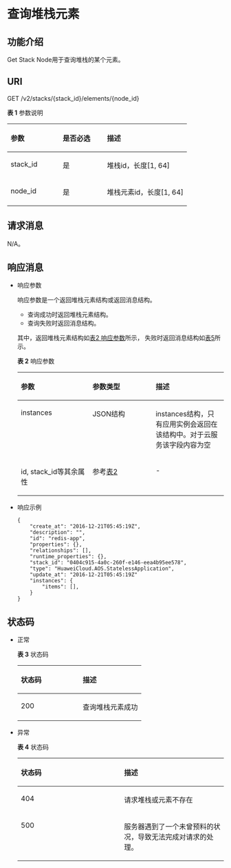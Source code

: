 # 查询堆栈元素<a name="aos_02_0029"></a>

## 功能介绍<a name="section1899124619233"></a>

Get Stack Node用于查询堆栈的某个元素。

## URI<a name="section8998469237"></a>

GET /v2/stacks/\{stack\_id\}/elements/\{node\_id\}

**表 1**  参数说明

<a name="table09171004442"></a>
<table><thead align="left"><tr id="row39182004413"><th class="cellrowborder" valign="top" width="28.987101289871013%" id="mcps1.2.4.1.1"><p id="p091815018448"><a name="p091815018448"></a><a name="p091815018448"></a>参数</p>
</th>
<th class="cellrowborder" valign="top" width="24.63753624637536%" id="mcps1.2.4.1.2"><p id="p5927519710"><a name="p5927519710"></a><a name="p5927519710"></a>是否必选</p>
</th>
<th class="cellrowborder" valign="top" width="46.375362463753625%" id="mcps1.2.4.1.3"><p id="p15918140124410"><a name="p15918140124410"></a><a name="p15918140124410"></a>描述</p>
</th>
</tr>
</thead>
<tbody><tr id="row1491817024410"><td class="cellrowborder" valign="top" width="28.987101289871013%" headers="mcps1.2.4.1.1 "><p id="p79189004414"><a name="p79189004414"></a><a name="p79189004414"></a>stack_id</p>
</td>
<td class="cellrowborder" valign="top" width="24.63753624637536%" headers="mcps1.2.4.1.2 "><p id="p169271018717"><a name="p169271018717"></a><a name="p169271018717"></a>是</p>
</td>
<td class="cellrowborder" valign="top" width="46.375362463753625%" headers="mcps1.2.4.1.3 "><p id="p1591890184419"><a name="p1591890184419"></a><a name="p1591890184419"></a>堆栈id，长度[1, 64]</p>
</td>
</tr>
<tr id="row179187018446"><td class="cellrowborder" valign="top" width="28.987101289871013%" headers="mcps1.2.4.1.1 "><p id="p1091830174414"><a name="p1091830174414"></a><a name="p1091830174414"></a>node_id</p>
</td>
<td class="cellrowborder" valign="top" width="24.63753624637536%" headers="mcps1.2.4.1.2 "><p id="p12927171771"><a name="p12927171771"></a><a name="p12927171771"></a>是</p>
</td>
<td class="cellrowborder" valign="top" width="46.375362463753625%" headers="mcps1.2.4.1.3 "><p id="p1491919018448"><a name="p1491919018448"></a><a name="p1491919018448"></a>堆栈元素id，长度[1, 64]</p>
</td>
</tr>
</tbody>
</table>

## 请求消息<a name="section11100134616230"></a>

N/A。

## 响应消息<a name="section710219465232"></a>

-   响应参数

    响应参数是一个返回堆栈元素结构或返回消息结构。

    -   查询成功时返回堆栈元素结构。
    -   查询失败时返回消息结构。

    其中，返回堆栈元素结构如[表2 响应参数](#table41021546192314)所示， 失败时返回消息结构如[表5](创建模板.md#table104171158104518)所示。

    **表 2**  响应参数

    <a name="table41021546192314"></a>
    <table><thead align="left"><tr id="row17102194612315"><th class="cellrowborder" valign="top" width="34.69346934693469%" id="mcps1.2.4.1.1"><p id="p31021646202310"><a name="p31021646202310"></a><a name="p31021646202310"></a>参数</p>
    </th>
    <th class="cellrowborder" valign="top" width="30.61306130613061%" id="mcps1.2.4.1.2"><p id="p1610317463233"><a name="p1610317463233"></a><a name="p1610317463233"></a>参数类型</p>
    </th>
    <th class="cellrowborder" valign="top" width="34.69346934693469%" id="mcps1.2.4.1.3"><p id="p1103146132314"><a name="p1103146132314"></a><a name="p1103146132314"></a>描述</p>
    </th>
    </tr>
    </thead>
    <tbody><tr id="row13674185552512"><td class="cellrowborder" valign="top" width="34.69346934693469%" headers="mcps1.2.4.1.1 "><p id="p1467515582511"><a name="p1467515582511"></a><a name="p1467515582511"></a>instances</p>
    </td>
    <td class="cellrowborder" valign="top" width="30.61306130613061%" headers="mcps1.2.4.1.2 "><p id="p3263152623110"><a name="p3263152623110"></a><a name="p3263152623110"></a>JSON结构</p>
    </td>
    <td class="cellrowborder" valign="top" width="34.69346934693469%" headers="mcps1.2.4.1.3 "><p id="p1967565512516"><a name="p1967565512516"></a><a name="p1967565512516"></a>instances结构，只有应用实例会返回在该结构中。对于云服务该字段内容为空</p>
    </td>
    </tr>
    <tr id="row51031046162318"><td class="cellrowborder" valign="top" width="34.69346934693469%" headers="mcps1.2.4.1.1 "><p id="p15671192411285"><a name="p15671192411285"></a><a name="p15671192411285"></a>id, stack_id等其余属性</p>
    </td>
    <td class="cellrowborder" valign="top" width="30.61306130613061%" headers="mcps1.2.4.1.2 "><p id="p10669524102810"><a name="p10669524102810"></a><a name="p10669524102810"></a>参考<a href="查询堆栈元素列表.md#table9490152541214">表2</a></p>
    </td>
    <td class="cellrowborder" valign="top" width="34.69346934693469%" headers="mcps1.2.4.1.3 "><p id="p1729613113717"><a name="p1729613113717"></a><a name="p1729613113717"></a>-</p>
    </td>
    </tr>
    </tbody>
    </table>

-   响应示例

    ```
    {
        "create_at": "2016-12-21T05:45:19Z",
        "description": "",
        "id": "redis-app",
        "properties": {},
        "relationships": [],
        "runtime_properties": {},
        "stack_id": "0404c915-4a0c-260f-e146-eea4b95ee578",
        "type": "HuaweiCloud.AOS.StatelessApplication",
        "update_at": "2016-12-21T05:45:19Z"
        "instances": {
            "items": [],
        }
    }
    ```


## 状态码<a name="section8107046102314"></a>

-   正常

    **表 3**  状态码

    <a name="table910820467232"></a>
    <table><thead align="left"><tr id="row8108446112318"><th class="cellrowborder" valign="top" width="50%" id="mcps1.2.3.1.1"><p id="p710874652316"><a name="p710874652316"></a><a name="p710874652316"></a>状态码</p>
    </th>
    <th class="cellrowborder" valign="top" width="50%" id="mcps1.2.3.1.2"><p id="p5108154642310"><a name="p5108154642310"></a><a name="p5108154642310"></a>描述</p>
    </th>
    </tr>
    </thead>
    <tbody><tr id="row1210874617237"><td class="cellrowborder" valign="top" width="50%" headers="mcps1.2.3.1.1 "><p id="p151081246102310"><a name="p151081246102310"></a><a name="p151081246102310"></a>200</p>
    </td>
    <td class="cellrowborder" valign="top" width="50%" headers="mcps1.2.3.1.2 "><p id="p410894614234"><a name="p410894614234"></a><a name="p410894614234"></a>查询堆栈元素成功</p>
    </td>
    </tr>
    </tbody>
    </table>

-   异常

    **表 4**  状态码

    <a name="table111095468233"></a>
    <table><thead align="left"><tr id="row0109184618236"><th class="cellrowborder" valign="top" width="50%" id="mcps1.2.3.1.1"><p id="p15109646172315"><a name="p15109646172315"></a><a name="p15109646172315"></a>状态码</p>
    </th>
    <th class="cellrowborder" valign="top" width="50%" id="mcps1.2.3.1.2"><p id="p51092469231"><a name="p51092469231"></a><a name="p51092469231"></a>描述</p>
    </th>
    </tr>
    </thead>
    <tbody><tr id="row15109124613239"><td class="cellrowborder" valign="top" width="50%" headers="mcps1.2.3.1.1 "><p id="p510944615233"><a name="p510944615233"></a><a name="p510944615233"></a>404</p>
    </td>
    <td class="cellrowborder" valign="top" width="50%" headers="mcps1.2.3.1.2 "><p id="p1510924612310"><a name="p1510924612310"></a><a name="p1510924612310"></a>请求堆栈或元素不存在</p>
    </td>
    </tr>
    <tr id="row13109164617239"><td class="cellrowborder" valign="top" width="50%" headers="mcps1.2.3.1.1 "><p id="p1510984632319"><a name="p1510984632319"></a><a name="p1510984632319"></a>500</p>
    </td>
    <td class="cellrowborder" valign="top" width="50%" headers="mcps1.2.3.1.2 "><p id="p8109144662311"><a name="p8109144662311"></a><a name="p8109144662311"></a>服务器遇到了一个未曾预料的状况，导致无法完成对请求的处理。</p>
    </td>
    </tr>
    </tbody>
    </table>


